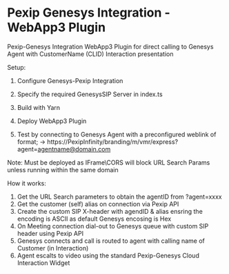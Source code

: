 # Pexip Genesys Integration - WebApp3 Plugin

Pexip-Genesys Integration WebApp3 Plugin for direct calling to Genesys Agent with CustomerName (CLID) Interaction presentation

Setup:
1. Configure Genesys-Pexip Integration

2. Specify the required GenesysSIP Server in index.ts

3. Build with Yarn

4. Deploy WebApp3 Plugin
  
5. Test by connecting to Genesys Agent with a preconfigured weblink of format;
   ->  https://PexipInfinity/branding/m/vmr/express?agent=agentname@domain.com

Note: Must be deployed as IFrame\CORS will block URL Search Params unless running within the same domain


How it works:
1. Get the  URL Search parameters to obtain the agentID from ?agent=xxxx
2. Get the customer (self) alias on connection via Pexip API
3. Create the custom SIP X-header with agendID & alias ensring the encoding is ASCII as default Genesys encosing is Hex
4. On Meeting connection dial-out to Genesys queue with custom SIP header using Pexip API
5. Genesys connects and call is routed to agent with calling name of Customer (in Interaction)
6. Agent escalts to video using the standard Pexip-Genesys Cloud Interaction Widget
